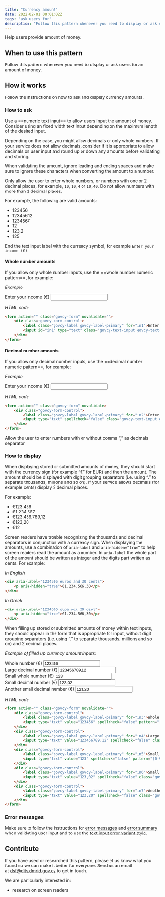 ```yaml
---
title: "Currency amount"
date: 2022-02-01 00:01:02Z
tags: "ask_users_for"
description: "Follow this pattern whenever you need to display or ask users for an amount of money."
---
```

Help users provide amount of money. 

## When to use this pattern
Follow this pattern whenever you need to display or ask users for an amount of money.

## How it works
Follow the instructions on how to ask and display currency amounts.

### How to ask
Use a ==numeric text input== to allow users input the amount of money. Consider using an [fixed width text input](../../components/text_input/#fixed-width-text-inputs) depending on the maximum length of the desired input.  

Depending on the case, you might allow decimals or only whole numbers. If your service does not allow decimals, consider if it is appropriate to allow decimals on user input and round up or down any amounts before validating and storing.

When validating the amount, ignore leading and ending spaces and make sure to ignore these characters when converting the amount to a number.

Only allow the user to enter whole numbers, or numbers with one or 2 decimal places, for example, `10`, `10,4` or `10,40`. Do not allow numbers with more than 2 decimal places.

For example, the following are valid amounts:
- 123456
- 123456,12
- 1234567
- 12
- 123,2
- 125

End the text input label with the currency symbol, for example `Enter your income (€)` 

#### Whole number amounts
If you allow only whole number inputs, use the ==whole number numeric pattern==, for example:

*Example*
<div class="govcy-container govcy-p-4 govcy-br-1 govcy-br-standard govcy-mb-4">
<div class="govcy-form">
    <div class="govcy-form-control">
        <label class="govcy-label govcy-label-primary" for="in1">Enter your income (€)</label>
        <input id="in1" type="text" class="govcy-text-input govcy-text-input-char_20" spellcheck="false" pattern="[0-9]*" inputmode="numeric" >
    </div>
</div>
</div>

*HTML code*
```html
<form action="" class="govcy-form" novalidate="">
    <div class="govcy-form-control">
        <label class="govcy-label govcy-label-primary" for="in1">Enter your income (€)</label>
        <input id="in1" type="text" class="govcy-text-input govcy-text-input-char_20" spellcheck="false" pattern="[0-9]*" inputmode="numeric" >
    </div>
</form>
```
#### Decimal number amounts
If you allow only decimal number inputs, use the ==decimal number numeric pattern==, for example:

*Example*
<div class="govcy-container govcy-p-4 govcy-br-1 govcy-br-standard govcy-mb-4">
<div class="govcy-form"> 
    <div class="govcy-form-control"> 
        <label class="govcy-label govcy-label-primary" for="in2">Enter your income (€)</label>  
        <input type="text" spellcheck="false" class="govcy-text-input govcy-text-input-char_20" id="in2">  
    </div> 
</div> 
</div>

*HTML code*
```html
<form action="" class="govcy-form" novalidate> 
    <div class="govcy-form-control"> 
        <label class="govcy-label govcy-label-primary" for="in2">Enter your income (€)</label>  
        <input type="text" spellcheck="false" class="govcy-text-input govcy-text-input-char_20" id="in2">  
    </div> 
</form> 
```

Allow the user to enter numbers with or without comma “,” as decimals separator

### How to display
When displaying stored or submitted amounts of money, they should start with the currency sign (for example “€” for EUR) and then the amount. The amount should be displayed with digit grouping separators (i.e. using “.” to separate thousands, millions and so on). If your service allows decimals (for example cents) display 2 decimal places.

For example:
- €123.456
- €1.234.567
- €123.456.789,12
- €123,20
- €12

Screen readers have trouble recognizing the thousands and decimal separators in conjunction with a currency sign. When displaying the amounts, use a combination of `aria-label` and `aria-hidden=”true”` to help screen readers read the amount as a number. In `aria-label` the whole part of the amount should be written as integer and the digits part written as cents. For example:

_In English_

```html
<div aria-label="1234566 euros and 30 cents">
	<p aria-hidden="true">€1.234.566,30</p>
</div> 
```

_In Greek_

```html
<div aria-label="1234566 ευρώ και 30 σεντ">
	<p aria-hidden="true">€1.234.566,30</p>
</div> 
```

When filling up stored or submitted amounts of money within text inputs, they should appear in the form that is appropriate for input, without digit grouping separators (i.e. using “.” to separate thousands, millions and so on) and 2 decimal places.

_Example of filled up currency amount inputs:_
<div class="govcy-container govcy-p-4 govcy-br-1 govcy-br-standard govcy-mb-4">
<div class="govcy-form"> 
    <div class="govcy-form-control"> 
        <label class="govcy-label govcy-label-primary" for="in3">Whole number (€)</label>  
        <input type="text" value="123456" spellcheck="false" pattern="[0-9]*" inputmode="numeric" class="govcy-text-input govcy-text-input-char_20" maxlength="20" id="in3">  
    </div> 
    <div class="govcy-form-control"> 
        <label class="govcy-label govcy-label-primary" for="in4">Large decimal number (€)</label>  
        <input type="text" value="123456789,12" spellcheck="false" class="govcy-text-input govcy-text-input-char_20" maxlength="20" id="in4">  
    </div> 
    <div class="govcy-form-control"> 
        <label class="govcy-label govcy-label-primary" for="in5">Small whole number (€)</label>  
        <input type="text" value="123" spellcheck="false" pattern="[0-9]*" inputmode="numeric" class="govcy-text-input govcy-text-input-char_20" maxlength="20" id="in5">  
    </div> 
    <div class="govcy-form-control"> 
        <label class="govcy-label govcy-label-primary" for="in6">Small decimal number (€)</label>  
        <input type="text" value="123,02" spellcheck="false" class="govcy-text-input govcy-text-input-char_20" maxlength="20" id="in6">  
    </div> 
    <div class="govcy-form-control"> 
        <label class="govcy-label govcy-label-primary" for="in7">Another small decimal number (€)</label>  
        <input type="text" value="123,20" spellcheck="false" class="govcy-text-input govcy-text-input-char_20" maxlength="20" id="in7">  
    </div> 
</div>
</div>

*HTML code*
```html
<form action="" class="govcy-form" novalidate=""> 
    <div class="govcy-form-control"> 
        <label class="govcy-label govcy-label-primary" for="in3">Whole number (€)</label>  
        <input type="text" value="123456" spellcheck="false" pattern="[0-9]*" inputmode="numeric" class="govcy-text-input govcy-text-input-char_20" maxlength="20" id="in3">  
    </div> 
    <div class="govcy-form-control"> 
        <label class="govcy-label govcy-label-primary" for="in4">Large decimal number (€)</label>  
        <input type="text" value="123456789,12" spellcheck="false" class="govcy-text-input govcy-text-input-char_20" maxlength="20" id="in4">  
    </div> 
    <div class="govcy-form-control"> 
        <label class="govcy-label govcy-label-primary" for="in5">Small whole number (€)</label>  
        <input type="text" value="123" spellcheck="false" pattern="[0-9]*" inputmode="numeric" class="govcy-text-input govcy-text-input-char_20" maxlength="20" id="in5">  
    </div> 
    <div class="govcy-form-control"> 
        <label class="govcy-label govcy-label-primary" for="in6">Small decimal number (€)</label>  
        <input type="text" value="123,02" spellcheck="false" class="govcy-text-input govcy-text-input-char_20" maxlength="20" id="in6">  
    </div> 
    <div class="govcy-form-control"> 
        <label class="govcy-label govcy-label-primary" for="in7">Another small decimal number (€)</label>  
        <input type="text" value="123,20" spellcheck="false" class="govcy-text-input govcy-text-input-char_20" maxlength="20" id="in7">  
    </div> 
</form>
```
### Error messages
Make sure to follow the instructions for [error messages](../../components/error_message) and [error summary](../../components/error_summary) when validating user input and to use the [text input error variant style](../../components/text_input/#error-messages).

## Contribute
If you have used or researched this pattern, please et us know what you found so we can make it better for everyone. Send us an email at [dsf@dits.dmrid.gov.cy](mailto:dsf@dits.dmrid.gov.cy) to get in touch.

We are particularly interested in:
- research on screen readers